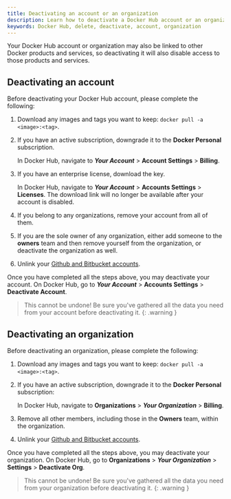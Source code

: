 ```yaml
---
title: Deactivating an account or an organization
description: Learn how to deactivate a Docker Hub account or an organization
keywords: Docker Hub, delete, deactivate, account, organization
---
```


Your Docker Hub account or organization may also be linked to other Docker products and services, so deactivating it will also disable access to those products and services.

## Deactivating an account

Before deactivating your Docker Hub account, please complete the following:

1. Download any images and tags you want to keep:
   `docker pull -a <image>:<tag>`.

2. If you have an active subscription, downgrade it to the **Docker Personal** subscription.

      In Docker Hub, navigate to **_Your Account_** > **Account Settings** > **Billing**.

3. If you have an enterprise license, download the key.

      In Docker Hub, navigate to **_Your Account_** > **Accounts Settings** > **Licenses**. The download link will no longer be available after your account is disabled.

4. If you belong to any organizations, remove your account from all of them.

5. If you are the sole owner of any organization, either add someone to the **owners** team and then remove yourself from the organization, or deactivate the organization as well.

6. Unlink your [Github and Bitbucket accounts](builds/link-source.md#unlink-a-github-user-account).

Once you have completed all the steps above, you may deactivate your account. On Docker Hub, go to **_Your Account_** > **Accounts Settings** > **Deactivate Account**.

> This cannot be undone! Be sure you've gathered all the data you need from your account before deactivating it.
{: .warning }


## Deactivating an organization

Before deactivating an organization, please complete the following:

1. Download any images and tags you want to keep:
  `docker pull -a <image>:<tag>`.

2. If you have an active subscription, downgrade it to the **Docker Personal** subscription:

      In Docker Hub, navigate to **Organizations** > **_Your Organization_** > **Billing**.

3. Remove all other members, including those in the **Owners** team, within the organization.

4. Unlink your [Github and Bitbucket accounts](builds/link-source.md#unlink-a-github-user-account).

Once you have completed all the steps above, you may deactivate your organization. On Docker Hub, go to **Organizations** > **_Your Organization_** > **Settings** > **Deactivate Org**.

> This cannot be undone! Be sure you've gathered all the data you need from your organization before deactivating it.
{: .warning }
